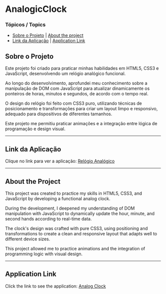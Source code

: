 # AnalogicClock

### Tópicos / Topics

- [Sobre o Projeto](#sobre-o-projeto) | [About the project](#about-the-project)
- [Link da Aplicação](#link-da-aplicação) | [Application Link](#application-link)

## Sobre o Projeto

Este projeto foi criado para praticar minhas habilidades em HTML5, CSS3 e JavaScript, desenvolvendo um relógio analógico funcional. 

Ao longo do desenvolvimento, aprofundei meu conhecimento sobre a manipulação de DOM com JavaScript para atualizar dinamicamente os ponteiros de horas, minutos e segundos, de acordo com o tempo real.

O design do relógio foi feito com CSS3 puro, utilizando técnicas de posicionamento e transformações para criar um layout limpo e responsivo, adequado para dispositivos de diferentes tamanhos.

Este projeto me permitiu praticar animações e a integração entre lógica de programação e design visual.

<hr> 

## Link da Aplicação

Clique no link para ver a aplicação: [Relógio Analógico](https://luminous-kleicha-34467e.netlify.app)

<hr>

## About the Project

This project was created to practice my skills in HTML5, CSS3, and JavaScript by developing a functional analog clock.

During the development, I deepened my understanding of DOM manipulation with JavaScript to dynamically update the hour, minute, and second hands according to real-time data.

The clock's design was crafted with pure CSS3, using positioning and transformations to create a clean and responsive layout that adapts well to different device sizes.

This project allowed me to practice animations and the integration of programming logic with visual design.
<hr>

## Application Link

Click the link to see the application: [Analog Clock](https://luminous-kleicha-34467e.netlify.app)

